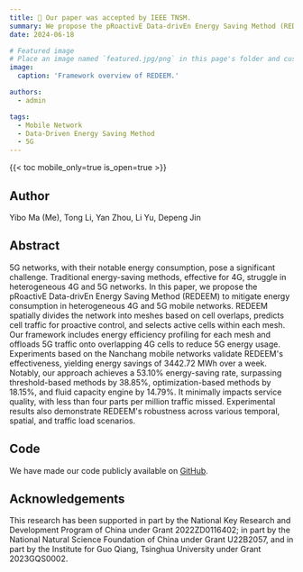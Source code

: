 ```yaml
---
title: 🎉 Our paper was accepted by IEEE TNSM.
summary: We propose the pRoactivE Data-drivEn Energy Saving Method (REDEEM) to mitigate energy consumption in heterogeneous 4G and 5G mobile networks.
date: 2024-06-18

# Featured image
# Place an image named `featured.jpg/png` in this page's folder and customize its options here.
image:
  caption: 'Framework overview of REDEEM.'

authors:
  - admin

tags:
  - Mobile Network
  - Data-Driven Energy Saving Method
  - 5G
---
```


{{< toc mobile_only=true is_open=true >}}

## Author

Yibo Ma (Me), Tong Li, Yan Zhou, Li Yu, Depeng Jin

## Abstract

5G networks, with their notable energy consumption, pose a significant challenge. Traditional energy-saving methods, effective for 4G, struggle in heterogeneous 4G and 5G networks. In this paper, we propose the pRoactivE Data-drivEn Energy Saving Method (REDEEM) to mitigate energy consumption in heterogeneous 4G and 5G mobile networks. REDEEM spatially divides the network into meshes based on cell overlaps, predicts cell traffic for proactive control, and selects active cells within each mesh. Our framework includes energy efficiency profiling for each mesh and offloads 5G traffic onto overlapping 4G cells to reduce 5G energy usage. Experiments based on the Nanchang mobile networks validate REDEEM's effectiveness, yielding energy savings of 3442.72 MWh over a week. Notably, our approach achieves a 53.10% energy-saving rate, surpassing threshold-based methods by 38.85%, optimization-based methods by 18.15%, and fluid capacity engine by 14.79%. It minimally impacts service quality, with less than four parts per million traffic missed. Experimental results also demonstrate REDEEM's robustness across various temporal, spatial, and traffic load scenarios.

## Code

We have made our code publicly available on [GitHub](https://github.com/tsinghua-fib-lab/REDEEM).

## Acknowledgements

This research has been supported in part by the National Key Research and Development Program of China under Grant 2022ZD0116402;  in part by the National Natural Science Foundation of China under Grant U22B2057, and in part by the Institute for Guo Qiang, Tsinghua University under Grant 2023GQS0002.
